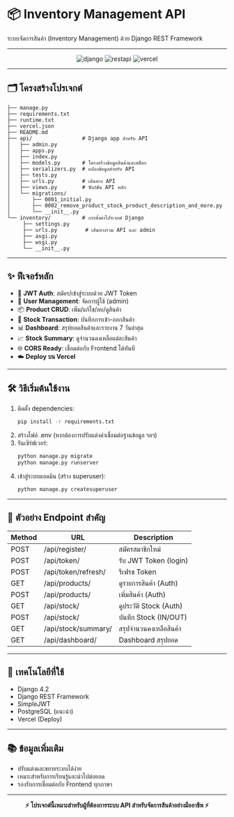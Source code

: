 
# 📦 Inventory Management API

ระบบจัดการสินค้า (Inventory Management) ด้วย Django REST Framework

---

<p align="center">
  <img src="https://img.shields.io/badge/Django-4.2-green?logo=django" alt="django"/>
  <img src="https://img.shields.io/badge/REST%20API-Ready-blue?logo=fastapi" alt="restapi"/>
  <img src="https://img.shields.io/badge/Deploy-Vercel-black?logo=vercel" alt="vercel"/>
</p>

---

## 🗂️ โครงสร้างโปรเจกต์

```
├── manage.py
├── requirements.txt
├── runtime.txt
├── vercel.json
├── README.md
├── api/                # Django app สำหรับ API
│   ├── admin.py
│   ├── apps.py
│   ├── index.py
│   ├── models.py       # โครงสร้างข้อมูลสินค้าและสต็อก
│   ├── serializers.py  # แปลงข้อมูลสำหรับ API
│   ├── tests.py
│   ├── urls.py         # เส้นทาง API
│   ├── views.py        # ฟังก์ชัน API หลัก
│   └── migrations/
│       ├── 0001_initial.py
│       ├── 0002_remove_product_stock_product_description_and_more.py
│       └── __init__.py
└── inventory/          # การตั้งค่าโปรเจกต์ Django
	 ├── settings.py
	 ├── urls.py         # เส้นทางรวม API และ admin
	 ├── asgi.py
	 ├── wsgi.py
	 └── __init__.py
```

---

## ✨ ฟีเจอร์หลัก

- 🔐 **JWT Auth**: สมัคร/เข้าสู่ระบบด้วย JWT Token
- 👤 **User Management**: จัดการผู้ใช้ (admin)
- 📦 **Product CRUD**: เพิ่ม/แก้ไข/ลบ/ดูสินค้า
- 🔄 **Stock Transaction**: บันทึกการเข้า-ออกสินค้า
- 📊 **Dashboard**: สรุปยอดสินค้าและรายงาน 7 วันล่าสุด
- 📈 **Stock Summary**: ดูจำนวนคงเหลือแต่ละสินค้า
- 🌐 **CORS Ready**: เชื่อมต่อกับ Frontend ได้ทันที
- ☁️ **Deploy บน Vercel**

---

## 🛠️ วิธีเริ่มต้นใช้งาน

1. ติดตั้ง dependencies:
	```bash
	pip install -r requirements.txt
	```
2. สร้างไฟล์ .env (หากต้องการปรับแต่งค่าเชื่อมต่อฐานข้อมูล ฯลฯ)
3. รันเซิร์ฟเวอร์:
	```bash
	python manage.py migrate
	python manage.py runserver
	```
4. เข้าสู่ระบบแอดมิน (สร้าง superuser):
	```bash
	python manage.py createsuperuser
	```

---

## 🔗 ตัวอย่าง Endpoint สำคัญ

| Method | URL | Description |
|--------|-----|-------------|
| POST   | /api/register/         | สมัครสมาชิกใหม่ |
| POST   | /api/token/           | รับ JWT Token (login) |
| POST   | /api/token/refresh/   | รีเฟรช Token |
| GET    | /api/products/        | ดูรายการสินค้า (Auth) |
| POST   | /api/products/        | เพิ่มสินค้า (Auth) |
| GET    | /api/stock/           | ดูประวัติ Stock (Auth) |
| POST   | /api/stock/           | บันทึก Stock (IN/OUT) |
| GET    | /api/stock/summary/   | สรุปจำนวนคงเหลือสินค้า |
| GET    | /api/dashboard/       | Dashboard สรุปยอด |

---

## 🧩 เทคโนโลยีที่ใช้

- Django 4.2
- Django REST Framework
- SimpleJWT
- PostgreSQL (แนะนำ)
- Vercel (Deploy)

---

## 📚 ข้อมูลเพิ่มเติม

- ปรับแต่งและขยายระบบได้ง่าย
- เหมาะสำหรับการเรียนรู้และนำไปต่อยอด
- รองรับการเชื่อมต่อกับ Frontend ทุกภาษา

---

<p align="center">
  <b>⚡️ โปรเจกต์นี้เหมาะสำหรับผู้ที่ต้องการระบบ API สำหรับจัดการสินค้าอย่างมืออาชีพ ⚡️</b>
</p>
